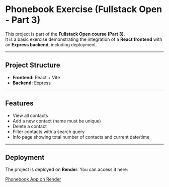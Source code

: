 # Phonebook Exercise (Fullstack Open - Part 3)

This project is part of the **Fullstack Open course (Part 3)**.  
It is a basic exercise demonstrating the integration of a **React frontend** with an **Express backend**, including deployment.

---

## Project Structure

- **Frontend:** React + Vite
- **Backend:** Express

---

## Features

- View all contacts
- Add a new contact (name must be unique)
- Delete a contact
- Filter contacts with a search query
- Info page showing total number of contacts and current date/time

---

## Deployment

The project is deployed on **Render**. You can access it here:

[Phonebook App on Render](https://fullstack-open-zava.onrender.com)
